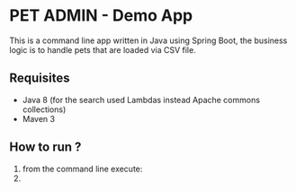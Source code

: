 # PET ADMIN - Demo App

This is a command line app written in Java using Spring Boot, the business logic is to handle pets that are loaded via CSV file.

## Requisites
* Java 8 (for the search used Lambdas instead Apache commons collections)
* Maven 3

## How to run ?

1) from the command line execute:
2)  
